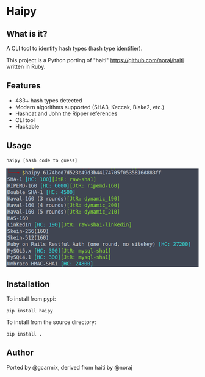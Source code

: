 # Haipy
## What is it?

A CLI tool to identify hash types (hash type identifier).

This project is a Python porting of "haiti" https://github.com/noraj/haiti written in Ruby.

## Features

- 483+ hash types detected
- Modern algorithms supported (SHA3, Keccak, Blake2, etc.)
- Hashcat and John the Ripper references
- CLI tool
- Hackable
## Usage
```
haipy [hash code to guess]
```

![terminal view](haipycli.png)

## Installation

To install from pypi:
```
pip install haipy
```

To install from the source directory:
```
pip install .
```

## Author

Ported by @gcarmix, derived from haiti by @noraj

